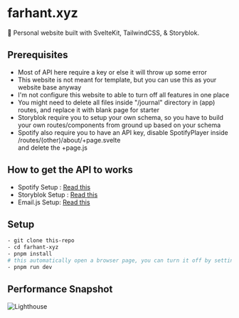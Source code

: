 # farhant.xyz
&#128126; Personal website built with SvelteKit, TailwindCSS, & Storyblok.

## Prerequisites
- Most of API here require a key or else it will throw up some error
- This website is not meant for template, but you can use this as your website base anyway
- I'm not configure this website to able to turn off all features in one place
- You might need to delete all files inside "/journal" directory in (app) routes, and replace it with blank page for starter
- Storyblok require you to setup your own schema, so you have to build your own routes/components from ground up based on your schema
- Spotify also require you to have an API key, disable SpotifyPlayer inside /routes/(other)/about/+page.svelte <br> and delete the +page.js

## How to get the API to works
- Spotify Setup : [Read this](https://dev.to/theodorusclarence/how-to-show-now-playing-in-spotify-with-next-js-15h5)
- Storyblok Setup : [Read this](https://www.storyblok.com/tp/add-a-headless-cms-to-svelte-in-5-minutes)
- Email.js Setup: [Read this](https://www.emailjs.com/docs/sdk/installation/)
## Setup

```bash
- git clone this-repo
- cd farhant-xyz
- pnpm install
# this automatically open a browser page, you can turn it off by setting the httpsState to false in vite.config.js
- pnpm run dev 
```

## Performance Snapshot
![Lighthouse](https://res.cloudinary.com/dd9nhl1mn/image/upload/v1670154145/lighthouse100_nzykza.jpg)

